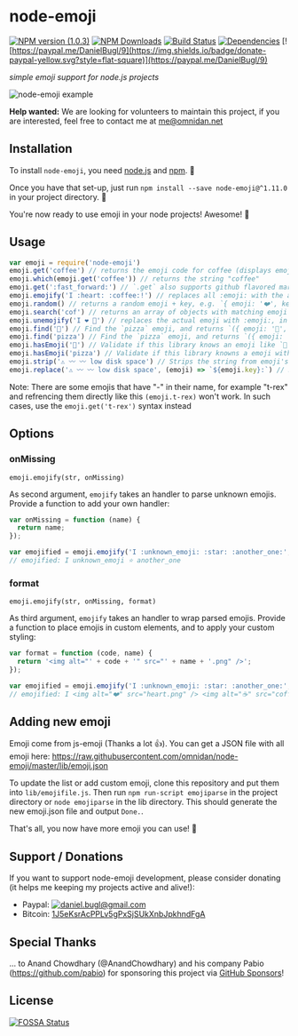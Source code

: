 # node-emoji

[![NPM version (1.0.3)](https://img.shields.io/npm/v/node-emoji.svg?style=flat-square)](https://www.npmjs.com/package/node-emoji) [![NPM Downloads](https://img.shields.io/npm/dm/node-emoji.svg?style=flat-square)](https://www.npmjs.com/package/node-emoji) [![Build Status](https://img.shields.io/travis/omnidan/node-emoji/master.svg?style=flat-square)](https://travis-ci.org/omnidan/node-emoji) [![Dependencies](https://img.shields.io/david/omnidan/node-emoji.svg?style=flat-square)](https://david-dm.org/omnidan/node-emoji) [![https://paypal.me/DanielBugl/9](https://img.shields.io/badge/donate-paypal-yellow.svg?style=flat-square)](https://paypal.me/DanielBugl/9)

_simple emoji support for node.js projects_

![node-emoji example](https://i.imgur.com/yIo5Uux.png)

**Help wanted:** We are looking for volunteers to maintain this project, if you are interested, feel free to contact me at [me@omnidan.net](mailto:me@omnidan.net)

## Installation
To install `node-emoji`, you need [node.js](http://nodejs.org/) and [npm](https://github.com/npm/npm#super-easy-install). :rocket:

Once you have that set-up, just run `npm install --save node-emoji@^1.11.0` in your project directory. :ship:

You're now ready to use emoji in your node projects! Awesome! :metal:

## Usage
```javascript
var emoji = require('node-emoji')
emoji.get('coffee') // returns the emoji code for coffee (displays emoji on terminals that support it)
emoji.which(emoji.get('coffee')) // returns the string "coffee"
emoji.get(':fast_forward:') // `.get` also supports github flavored markdown emoji (http://www.emoji-cheat-sheet.com/)
emoji.emojify('I :heart: :coffee:!') // replaces all :emoji: with the actual emoji, in this case: returns "I ❤️ ☕️!"
emoji.random() // returns a random emoji + key, e.g. `{ emoji: '❤️', key: 'heart' }`
emoji.search('cof') // returns an array of objects with matching emoji's. `[{ emoji: '☕️', key: 'coffee' }, { emoji: ⚰', key: 'coffin'}]`
emoji.unemojify('I ❤️ 🍕') // replaces the actual emoji with :emoji:, in this case: returns "I :heart: :pizza:"
emoji.find('🍕') // Find the `pizza` emoji, and returns `({ emoji: '🍕', key: 'pizza' })`;
emoji.find('pizza') // Find the `pizza` emoji, and returns `({ emoji: '🍕', key: 'pizza' })`;
emoji.hasEmoji('🍕') // Validate if this library knows an emoji like `🍕`
emoji.hasEmoji('pizza') // Validate if this library knowns a emoji with the name `pizza`
emoji.strip('⚠️ 〰️ 〰️ low disk space') // Strips the string from emoji's, in this case returns: "low disk space".
emoji.replace('⚠️ 〰️ 〰️ low disk space', (emoji) => `${emoji.key}:`) // Replace emoji's by callback method: "warning: low disk space"
```

Note: There are some emojis that have "-" in their name, for example "t-rex" and refrencing them directly like this `(emoji.t-rex)` won't work. In such cases, use the `emoji.get('t-rex')` syntax instead

## Options

### onMissing
`emoji.emojify(str, onMissing)`

As second argument, `emojify` takes an handler to parse unknown emojis. Provide a function to add your own handler:

```js
var onMissing = function (name) {
  return name;
});

var emojified = emoji.emojify('I :unknown_emoji: :star: :another_one:', onMissing);
// emojified: I unknown_emoji ⭐️ another_one
```

### format
`emoji.emojify(str, onMissing, format)`

As third argument, `emojify` takes an handler to wrap parsed emojis. Provide a function to place emojis in custom elements, and to apply your custom styling:

```js
var format = function (code, name) {
  return '<img alt="' + code + '" src="' + name + '.png" />';
});

var emojified = emoji.emojify('I :unknown_emoji: :star: :another_one:', null, format);
// emojified: I <img alt="❤️" src="heart.png" /> <img alt="☕️" src="coffee.png" />
```

## Adding new emoji
Emoji come from js-emoji (Thanks a lot :thumbsup:). You can get a JSON file with all emoji here: https://raw.githubusercontent.com/omnidan/node-emoji/master/lib/emoji.json

To update the list or add custom emoji, clone this repository and put them into `lib/emojifile.js`.
Then run `npm run-script emojiparse` in the project directory or `node emojiparse` in the lib directory.
This should generate the new emoji.json file and output `Done.`.

That's all, you now have more emoji you can use! :clap:

## Support / Donations
If you want to support node-emoji development, please consider donating (it helps me keeping my projects active and alive!):

 * Paypal: [![daniel.bugl@gmail.com](https://www.paypalobjects.com/en_US/i/btn/btn_donate_SM.gif)](https://www.paypal.com/cgi-bin/webscr?cmd=_s-xclick&hosted_button_id=YBMS9EKTNPZHJ)
 * Bitcoin: [1J5eKsrAcPPLv5gPxSjSUkXnbJpkhndFgA](bitcoin:1J5eKsrAcPPLv5gPxSjSUkXnbJpkhndFgA)
 
## Special Thanks

... to Anand Chowdhary (@AnandChowdhary) and his company Pabio (https://github.com/pabio) for sponsoring this project via [GitHub Sponsors](https://github.com/sponsors/omnidan)!

## License
[![FOSSA Status](https://app.fossa.io/api/projects/git%2Bgithub.com%2Fomnidan%2Fnode-emoji.svg?type=large)](https://app.fossa.io/projects/git%2Bgithub.com%2Fomnidan%2Fnode-emoji?ref=badge_large)
